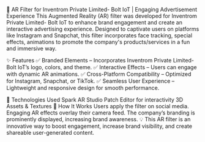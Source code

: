 📸 AR Filter for Inventrom Private Limited- Bolt IoT | Engaging Advertisement Experience
This Augmented Reality (AR) filter was developed for Inventrom Private Limited- Bolt IoT to enhance brand engagement and create an interactive advertising experience. Designed to captivate users on platforms like Instagram and Snapchat, this filter incorporates face tracking, special effects, animations to promote the company's products/services in a fun and immersive way.

✨ Features
✅ Branded Elements – Incorporates Inventrom Private Limited- Bolt IoT’s logo, colors, and theme.
✅ Interactive Effects – Users can engage with dynamic AR animations.
✅ Cross-Platform Compatibility – Optimized for Instagram, Snapchat, or TikTok.
✅ Seamless User Experience – Lightweight and responsive design for smooth performance.

📌 Technologies Used
Spark AR Studio 
Patch Editor for interactivity
3D Assets & Textures 
🚀 How It Works
Users apply the filter on social media.
Engaging AR effects overlay their camera feed.
The company’s branding is prominently displayed, increasing brand awareness.
💡 This AR filter is an innovative way to boost engagement, increase brand visibility, and create shareable user-generated content.
